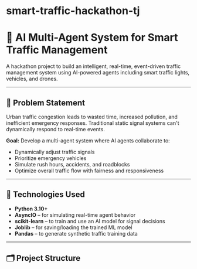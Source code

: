 # smart-traffic-hackathon-tj

# 🚦 AI Multi-Agent System for Smart Traffic Management

A hackathon project to build an intelligent, real-time, event-driven traffic management system using AI-powered agents including smart traffic lights, vehicles, and drones.

---

## 🌟 Problem Statement

Urban traffic congestion leads to wasted time, increased pollution, and inefficient emergency responses. Traditional static signal systems can't dynamically respond to real-time events.

**Goal:** Develop a multi-agent system where AI agents collaborate to:
- Dynamically adjust traffic signals
- Prioritize emergency vehicles
- Simulate rush hours, accidents, and roadblocks
- Optimize overall traffic flow with fairness and responsiveness

---

## 🧠 Technologies Used

- **Python 3.10+**
- **AsyncIO** – for simulating real-time agent behavior
- **scikit-learn** – to train and use an AI model for signal decisions
- **Joblib** – for saving/loading the trained ML model
- **Pandas** – to generate synthetic traffic training data

---

## 🗂 Project Structure

